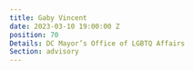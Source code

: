 ```yaml
---
title: Gaby Vincent
date: 2023-03-10 19:00:00 Z
position: 70
Details: DC Mayor’s Office of LGBTQ Affairs
Section: advisory
---
```


